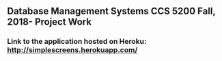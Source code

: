 ## Database Management Systems CCS 5200 Fall, 2018- Project Work 
### Link to the application hosted on Heroku: http://simplescreens.herokuapp.com/
